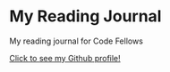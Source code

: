 # My Reading Journal
My reading journal for Code Fellows

[Click to see my Github profile!](https://github.com/T-Ingram)

